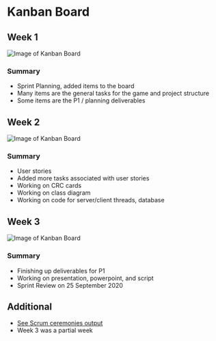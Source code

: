 # Kanban Board
## Week 1
![Image of Kanban Board](/../../blob/master/design/Kanban_Imgs/end-wk-1-11092020.png)
### Summary
- Sprint Planning, added items to the board
- Many items are the general tasks for the game and project structure
- Some items are the P1 / planning deliverables

## Week 2
![Image of Kanban Board](/../../blob/master/design/Kanban_Imgs/end-wk-2-18092020.png)
### Summary
- User stories
- Added more tasks associated with user stories
- Working on CRC cards
- Working on class diagram
- Working on code for server/client threads, database

## Week 3
![Image of Kanban Board](/../../blob/kanban-p1/design/Kanban_Imgs/end-wk3-24092020.png)
### Summary
- Finishing up deliverables for P1
- Working on presentation, powerpoint, and script
- Sprint Review on 25 September 2020

## Additional
- [See Scrum ceremonies output](https://github.com/rwahlst/cs414-f20-DedicatedRAMs/blob/master/design/Sprint1.md)
- Week 3 was a partial week
